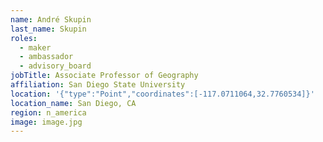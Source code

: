 ```yaml
---
name: André Skupin
last_name: Skupin
roles:
  - maker
  - ambassador
  - advisory_board
jobTitle: Associate Professor of Geography
affiliation: San Diego State University
location: '{"type":"Point","coordinates":[-117.0711064,32.7760534]}'
location_name: San Diego, CA
region: n_america
image: image.jpg
---
```

